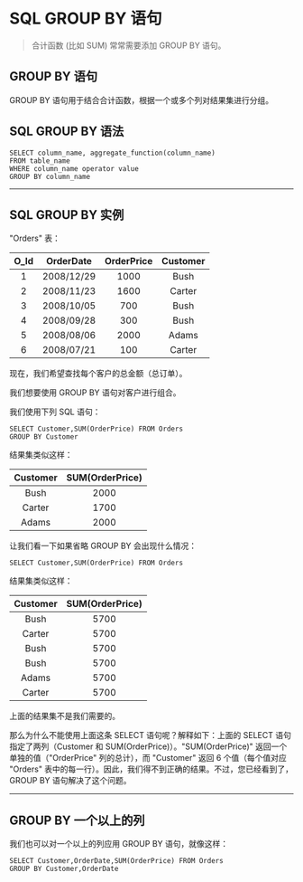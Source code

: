 # SQL GROUP BY 语句

> 合计函数 (比如 SUM) 常常需要添加 GROUP BY 语句。

## GROUP BY 语句
GROUP BY 语句用于结合合计函数，根据一个或多个列对结果集进行分组。

## SQL GROUP BY 语法
```
SELECT column_name, aggregate_function(column_name)
FROM table_name
WHERE column_name operator value
GROUP BY column_name
```
---
## SQL GROUP BY 实例
"Orders" 表：

O_Id|OrderDate|OrderPrice|Customer
:--:|:--:|:--:|:--:
1|2008/12/29|1000|Bush
2|2008/11/23|1600|Carter
3|2008/10/05|700|Bush
4|2008/09/28|300|Bush
5|2008/08/06|2000|Adams
6|2008/07/21|100|Carter

现在，我们希望查找每个客户的总金额（总订单）。

我们想要使用 GROUP BY 语句对客户进行组合。

我们使用下列 SQL 语句：
```
SELECT Customer,SUM(OrderPrice) FROM Orders
GROUP BY Customer
```
结果集类似这样：

Customer|SUM(OrderPrice)
:--:|:--:
Bush|2000
Carter|1700
Adams|2000

让我们看一下如果省略 GROUP BY 会出现什么情况：
```
SELECT Customer,SUM(OrderPrice) FROM Orders
```
结果集类似这样：

Customer|SUM(OrderPrice)
:--:|:--:
Bush|5700
Carter|5700
Bush|5700
Bush|5700
Adams|5700
Carter|5700

上面的结果集不是我们需要的。

那么为什么不能使用上面这条 SELECT 语句呢？解释如下：上面的 SELECT 语句指定了两列（Customer 和 SUM(OrderPrice)）。"SUM(OrderPrice)" 返回一个单独的值（"OrderPrice" 列的总计），而 "Customer" 返回 6 个值（每个值对应 "Orders" 表中的每一行）。因此，我们得不到正确的结果。不过，您已经看到了，GROUP BY 语句解决了这个问题。

---
## GROUP BY 一个以上的列
我们也可以对一个以上的列应用 GROUP BY 语句，就像这样：
```
SELECT Customer,OrderDate,SUM(OrderPrice) FROM Orders
GROUP BY Customer,OrderDate
```